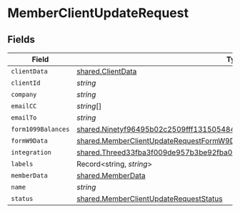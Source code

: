 # MemberClientUpdateRequest


## Fields

| Field                                                                                                                                                                             | Type                                                                                                                                                                              | Required                                                                                                                                                                          | Description                                                                                                                                                                       |
| --------------------------------------------------------------------------------------------------------------------------------------------------------------------------------- | --------------------------------------------------------------------------------------------------------------------------------------------------------------------------------- | --------------------------------------------------------------------------------------------------------------------------------------------------------------------------------- | --------------------------------------------------------------------------------------------------------------------------------------------------------------------------------- |
| `clientData`                                                                                                                                                                      | [shared.ClientData](../../../sdk/models/shared/clientdata.md)                                                                                                                     | :heavy_minus_sign:                                                                                                                                                                | N/A                                                                                                                                                                               |
| `clientId`                                                                                                                                                                        | *string*                                                                                                                                                                          | :heavy_minus_sign:                                                                                                                                                                | N/A                                                                                                                                                                               |
| `company`                                                                                                                                                                         | *string*                                                                                                                                                                          | :heavy_minus_sign:                                                                                                                                                                | N/A                                                                                                                                                                               |
| `emailCC`                                                                                                                                                                         | *string*[]                                                                                                                                                                        | :heavy_minus_sign:                                                                                                                                                                | N/A                                                                                                                                                                               |
| `emailTo`                                                                                                                                                                         | *string*                                                                                                                                                                          | :heavy_minus_sign:                                                                                                                                                                | N/A                                                                                                                                                                               |
| `form1099Balances`                                                                                                                                                                | [shared.Ninetyf96495b02c2509fff131505484d46479a91b7d23ed2b0f438ca117d0bccad7](../../../sdk/models/shared/ninetyf96495b02c2509fff131505484d46479a91b7d23ed2b0f438ca117d0bccad7.md) | :heavy_minus_sign:                                                                                                                                                                | N/A                                                                                                                                                                               |
| `formW9Data`                                                                                                                                                                      | [shared.MemberClientUpdateRequestFormW9Data](../../../sdk/models/shared/memberclientupdaterequestformw9data.md)                                                                   | :heavy_minus_sign:                                                                                                                                                                | N/A                                                                                                                                                                               |
| `integration`                                                                                                                                                                     | [shared.Threed33fba3f009de957b3be92fba006d6383af7e39f823cc1fd213506f6205100f](../../../sdk/models/shared/threed33fba3f009de957b3be92fba006d6383af7e39f823cc1fd213506f6205100f.md) | :heavy_minus_sign:                                                                                                                                                                | N/A                                                                                                                                                                               |
| `labels`                                                                                                                                                                          | Record<string, *string*>                                                                                                                                                          | :heavy_minus_sign:                                                                                                                                                                | N/A                                                                                                                                                                               |
| `memberData`                                                                                                                                                                      | [shared.MemberData](../../../sdk/models/shared/memberdata.md)                                                                                                                     | :heavy_minus_sign:                                                                                                                                                                | N/A                                                                                                                                                                               |
| `name`                                                                                                                                                                            | *string*                                                                                                                                                                          | :heavy_minus_sign:                                                                                                                                                                | N/A                                                                                                                                                                               |
| `status`                                                                                                                                                                          | [shared.MemberClientUpdateRequestStatus](../../../sdk/models/shared/memberclientupdaterequeststatus.md)                                                                           | :heavy_minus_sign:                                                                                                                                                                | N/A                                                                                                                                                                               |